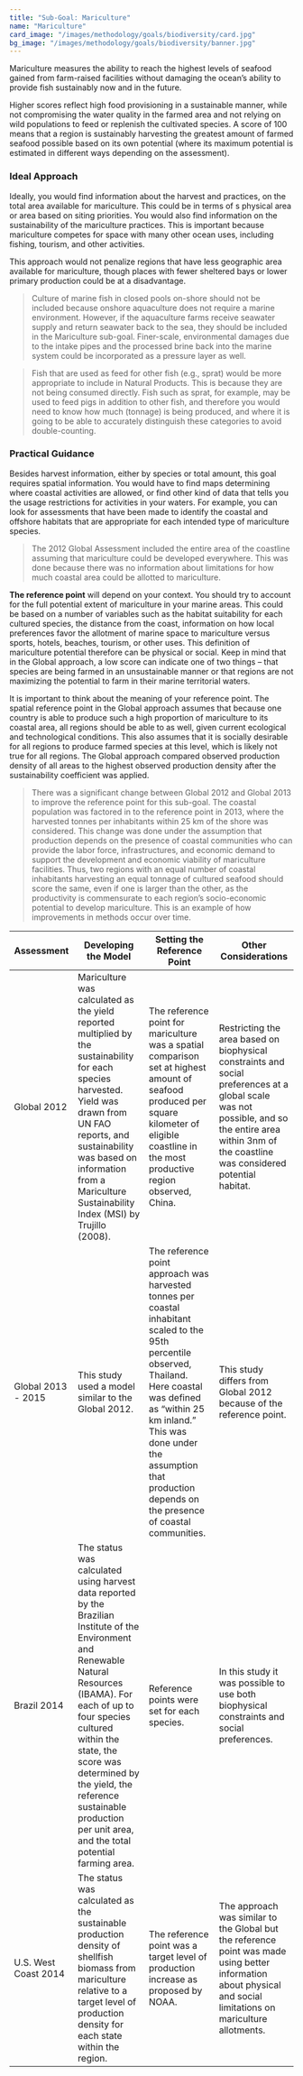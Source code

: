 ```yaml
---
title: "Sub-Goal: Mariculture"
name: "Mariculture"
card_image: "/images/methodology/goals/biodiversity/card.jpg"
bg_image: "/images/methodology/goals/biodiversity/banner.jpg"
---
```


Mariculture measures the ability to reach the highest levels of seafood gained from farm-raised facilities without damaging the ocean’s ability to provide fish sustainably now and in the future.

Higher scores reflect high food provisioning in a sustainable manner, while not compromising the water quality in the farmed area and not relying on wild populations to feed or replenish the cultivated species. A score of 100 means that a region is sustainably harvesting the greatest amount of farmed seafood possible based on its own potential (where its maximum potential is estimated in different ways depending on the assessment).

### Ideal Approach

Ideally, you would find information about the harvest and practices, on the total area available for mariculture. This could be in terms of s physical area or area based on siting priorities. You would also find information on the sustainability of the mariculture practices. This is important because mariculture competes for space with many other ocean uses, including fishing, tourism, and other activities.

This approach would not penalize regions that have less geographic area available for mariculture, though places with fewer sheltered bays or lower primary production could be at a disadvantage.

> Culture of marine fish in closed pools on-shore should not be included because onshore aquaculture does not require a marine environment. However, if the aquaculture farms receive seawater supply and return seawater back to the sea, they should be included in the Mariculture sub-goal. Finer-scale, environmental damages due to the intake pipes and the processed brine back into the marine system could be incorporated as a pressure layer as well.

> Fish that are used as feed for other fish (e.g., sprat) would be more appropriate to include in Natural Products. This is because they are not being consumed directly. Fish such as sprat, for example, may be used to feed pigs in addition to other fish, and therefore you would need to know how much (tonnage) is being produced, and where it is going to be able to accurately distinguish these categories to avoid double-counting.

### Practical Guidance

Besides harvest information, either by species or total amount, this goal requires spatial information. You would have to find maps determining where coastal activities are allowed, or find other kind of data that tells you the usage restrictions for activities in your waters. For example, you can look for assessments that have been made to identify the coastal and offshore habitats that are appropriate for each intended type of mariculture species.

> The 2012 Global Assessment included the entire area of the coastline assuming that mariculture could be developed everywhere. This was done because there was no information about limitations for how much coastal area could be allotted to mariculture.

**The reference point** will depend on your context. You should try to account for the full potential extent of mariculture in your marine areas. This could be based on a number of variables such as the habitat suitability for each cultured species, the distance from the coast, information on how local preferences favor the allotment of marine space to mariculture versus sports, hotels, beaches, tourism, or other uses. This definition of mariculture potential therefore can be physical or social. Keep in mind that in the Global approach, a low score can indicate one of two things – that species are being farmed in an unsustainable manner or that regions are not maximizing the potential to farm in their marine territorial waters.

It is important to think about the meaning of your reference point. The spatial reference point in the Global approach assumes that because one country is able to produce such a high proportion of mariculture to its coastal area, all regions should be able to as well, given current ecological and technological conditions. This also assumes that it is socially desirable for all regions to produce farmed species at this level, which is likely not true for all regions. The Global approach compared observed production density of all areas to the highest observed production density after the sustainability coefficient was applied.

> There was a significant change between Global 2012 and Global 2013 to improve the reference point for this sub-goal. The coastal population was factored in to the reference point in 2013, where the harvested tonnes per inhabitants within 25 km of the shore was considered. This change was done under the assumption that production depends on the presence of coastal communities who can provide the labor force, infrastructures, and economic demand to support the development and economic viability of mariculture facilities. Thus, two regions with an equal number of coastal inhabitants harvesting an equal tonnage of cultured seafood should score the same, even if one is larger than the other, as the productivity is commensurate to each region’s socio-economic potential to develop mariculture. This is an example of how improvements in methods occur over time.


| Assessment           | Developing the Model	                                                                                                                                                                                                                                                                                                                   | Setting the Reference Point                                                                                                                                                                                                                                                      | Other Considerations                                                                                                                                                                                  |
|----------------------|-----------------------------------------------------------------------------------------------------------------------------------------------------------------------------------------------------------------------------------------------------------------------------------------------------------------------------------------|----------------------------------------------------------------------------------------------------------------------------------------------------------------------------------------------------------------------------------------------------------------------------------|-------------------------------------------------------------------------------------------------------------------------------------------------------------------------------------------------------|
| Global 2012          | Mariculture was calculated as the yield reported multiplied by the sustainability for each species harvested. Yield was drawn from UN FAO reports, and sustainability was based on information from a Mariculture Sustainability Index (MSI) by Trujillo (2008).                                                                        | The reference point for mariculture was a spatial comparison set at highest amount of seafood produced per square kilometer of eligible coastline in the most productive region observed, China.                                                                                 | Restricting the area based on biophysical constraints and social preferences at a global scale was not possible, and so the entire area within 3nm of the coastline was considered potential habitat. |
| Global 2013 - 2015   | This study used a model similar to the Global 2012.                                                                                                                                                                                                                                                                                     | The reference point approach was harvested tonnes per coastal inhabitant scaled to the 95th percentile observed, Thailand. Here coastal was defined as “within 25 km inland.” This was done under the assumption that production depends on the presence of coastal communities. | This study differs from Global 2012 because of the reference point.                                                                                                                                   |
| Brazil 2014	         | The status was calculated using harvest data reported by the Brazilian Institute of the Environment and Renewable Natural Resources (IBAMA). For each of up to four species cultured within the state, the score was determined by the yield, the reference sustainable production per unit area, and the total potential farming area. | Reference points were set for each species.                                                                                                                                                                                                                                      | In this study it was possible to use both biophysical constraints and social preferences.                                                                                                             |
| U.S. West Coast 2014 | The status was calculated as the sustainable production density of shellfish biomass from mariculture relative to a target level of production density for each state within the region.                                                                                                                                                | The reference point was a target level of production increase as proposed by NOAA.                                                                                                                                                                                               | The approach was similar to the Global but the reference point was made using better information about physical and social limitations on mariculture allotments.                                     |
